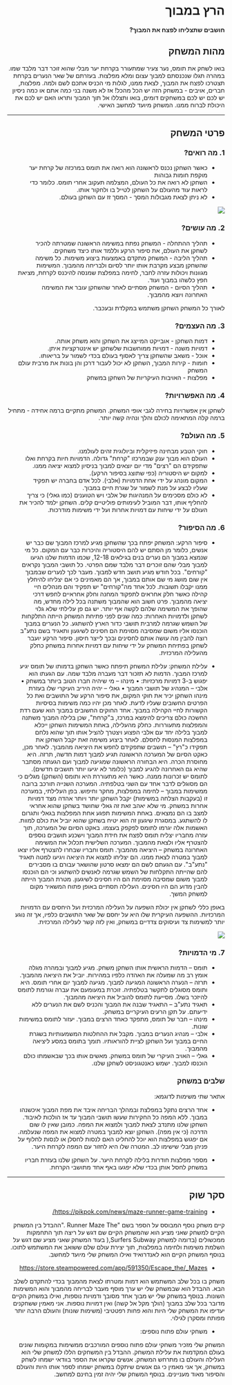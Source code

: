 <div dir='rtl' lang='he'>

# הרץ במבוך

**חושבים שתצליחו לפצח את המבוך?**

## מהות המשחק
בואו לשחק את תומס, נער צעיר שמתעורר בקרחת יער מבלי שהוא זוכר דבר מלבד שמו. במהרה תגלו שנכנסתם למבוך עצום ומלא מפלצות. בעזרתם של שאר הנערים בקרחת תצטרכו לפצח את המבוך, לצאת ממנו, לגלות מי הכניס אתכם לשם ולמה.
מפלצות, חברים, אויבים - במשחק הזה יש הכל מהכל!
אז לא משנה בני כמה אתם או כמה ניסיון יש לכם יש לכם במשחקים דומים, בואו ותצללו אל תוך המבוך ותראו האם יש לכם את היכולת לברוח ממנו.
המשחק מיועד למחשב האישי.

---


## פרטי המשחק


### 1. מה רואים?

* כאשר השחקן נכנס לראשונה הוא רואה את תומס במרכזה של קרחת יער מוקפת חומות גבוהות
* השחקן לא רואה את כל העולם, המצלמה תעקוב אחרי תומס. כלומר כדי לראות עוד מהעולם על השחקן לטייל בו ולחקור אותו.
* לא ניתן לצאת מגבולות המסך - המסך זז עם השחקן בעולם.

 ![](Images/Thomas.PNG)


### 2. מה עושים?

* תהליך ההתחלה - המשחק נפתח במשימה הראשונה שמטרתה להכיר לשחקן את העולם, את סיפור הרקע וללמד אותו כיצד משחקים.
* תהליך הליבה - המשחק מתקדם באמצעות ביצוע משימות. כל משימה שהשחקן מבצע מקרבת אותו יותר לסיום ולבריחה מהמבוך. המשימות מגוונות ויכולות עזרה לחבר, לחימה במפלצת שמנסה להיכנס לקרחת, מציאת חפץ כלשהו במבוך ועוד.
* תהליך הסיום - המשחק מסתיים לאחר שהשחקן עובר את המשימה האחרונה ויוצא מהמבוך.

לאורך כל המשחק השחקן משתמש במקלדת ובעכבר. 

### 3. מה העצמים?

 * דמות השחקן - אובייקט המייצג את השחקן והוא משחק אותה.
 * דמויות משנה - דמויות ממוחשבות שלשחקן יש אינטרקציות איתן.
 * אוכל - משאב שהשחקן צריך לאסוף בעולם בכדי לשמור על בריאותו.
 * חומות - קירות המבוך, השחקן לא יכול לעבור דרכן והן בונות את מרבית עולם המשחק
 * מפלצות - האויבות העיקריות של השחקן במשחק

### 4. מה האפשרויות?

לשחקן אין אפשרויות בחירה לגבי אופי המשחק.
המשחק מתקיים ברמה אחידה - מתחיל ברמה קלה המתאימה לכולם והלך ונהיה קשה יותר.


### 5. מה העולם?

*	חוקי הטבע מבחינה פיזיקלית וביולוגית זהים לעולמנו.
*	העולם הוא מבוך ענק שבמרכזו "קרחת" גדולה. הדמויות חיות בקרחת ואלו שתפקידם הם "רצים" מדי יום יוצאים למבוך בניסיון למצוא יציאה ממנו.
*	למקום יש היסטוריה (כפי שתוצג בסיפור הרקע).
*	המקום מונהג על ידי אחת הדמויות (אלבי). לכל אדם בחברה יש תפקיד שעליו לבצע על מנת לשמור על שגרת חיים במבוך.
*	לא כולם מסכימים על המנהיגות של אלבי ויש הטוענים (כמו גאלי) כי צריך להחליף אותו, דבר המוביל לעימותים פוליטיים קלים.
השחקן ילמד להכיר את העולם על ידי שיחות עם דמויות אחרות ועל ידי משימות מודרכות.

### 6.	מה הסיפור?
* סיפור הרקע:
המשחק יפתח בכך שהשחקן מגיע למרכז המבוך שם כבר יש אנשים, כלומר מן הסתם יש להם היסטוריה והיכרות כבר עם המקום.
כל מי שנמצא במבוך הם נערים בנים בגילאים 12-18, שכמו הדמות שלנו הגיעו למבוך מבלי שהם זוכרים דבר מלבד שמם הפרטי. כל תושבי המבוך נקראים "קורחים". בכל חודש מגיע תושב חדש למבוך.
מעבר לכך לנערים שבמבוך אין שום מושג מי שם אותם במבוך, אך הם מאמינים כי אם יצליחו להיחלץ ממנו יקבלו תשובות.
לכל אחד מה"קורחים" יש תפקיד והם מנהלים חיי קהילה כאשר חלק אחראים לתפקוד המחנה וחלק אחראיים לחפש דרכי יציאה מהמבוך.
פרט חשוב הוא שהמבוך משתנה בכל לילה מחדש, מה שהופך את המשימה שלהם לקשה אף יותר.
יש גם פן עלילתי שלא גלוי לשחקן ולדמויות האחרות:
כמה שנים לפני פתיחת המשחק הייתה התלקחות של השמש שגרמה למרבית תושבי כדור הארץ להשתגע. כל הנערים במבוך הוכנסו אליו משום שמסיבה מסוימת הם חסינים לשיגעון ותאגיד בשם נתע"ב רוצה להבין מה עושה אותם לחסינים ובכך לייצר חיסון.
סיפור הרקע יועבר לשחקן בפתיחת המשחק על ידי שיחות עם דמויות אחרות במשחק כחלק מהעלילה המרכזית.

* עלילת המשחק:
עלילת המשחק תיפתח כאשר השחקן בדמותו של תומס יגיע למרכז המבוך. הדמות לא תזכור דבר מעברה מלבד שמה. עם הגעתו הוא יפגוש ב-3 דמויות מרכזיות:
•	מינהו – מי שיהיה חברו הטוב ביותר במשחק
•	אלבי – המנהיג של תושבי המבוך
•	גאלי – יהיה היריב העיקרי שלו
בעזרת מינהו השחקן יכיר את חוקי המקום, את סיפור הרקע של התושבים ואת כל הפרטים החשובים שעליו לדעת. לאחר מכן יהיו כמה משימות בסיסיות הקשורות לחיי הקהילה במבוך.
אחד החוקים החשובים במבוך הוא שעם רדת החשכה כולם צריכים להימצא במרכז, ב"קרחת", שכן בלילה המבוך משתנה והמפלצות מתעוררות. כחלק מהעלילה, באחת המשימות השחקן ייכלא למבוך בלילה יחד עם אלבי הפצוע ויצטרך להציל אותו תוך שהוא נלחם במפלצות המנסות לחסלם. לאחר ביצוע משימה זאת יקבל השחקן את תפקידו כ"רץ" – תושבים שתפקידם לחפש את היציאה מהמבוך.
לאחר מכן, כאקט הסיום של המערכה הראשונה תגיע למבוך דמות חדשה, תרזה. היא מחוסרת הכרה. היא הבחורה הראשונה שמגיעה למבוך ועם הגעתה מסתבר שהיא גם האחרונה להגיע למבוך (כלומר לא יגיעו יותר תושבים חדשים). לתומס יש זכרונות ממנה. כאשר היא מתעוררת היא ותומס (השחקן) מגלים כי הם מסוגלים לדבר אחד עם השני בטלפתיה.
המערכה השנייה תורכב ברובה ממשימות במבוך – לחימה במפלצות, מחקר וחיפוש.
בפן העלילתי, במערכה זו (בעקבות הצלחה במשימות) יקבל השחקן יותר ויותר אהדה מצד דמויות אחרות במשחק. מי שלא יאהב זאת זה גאלי שחושד בשחקן שהוא אחראי למצב בו הם נמצאים. באחת המשימות תפגע אחת המפלצות בגאלי ותגרום לו להשתגע. במסגרת שיגעון זה הוא יטיח בשחקן שהוא יוביל את כולם למוות. האשמות אלה יגרמו לתומס לפקפק בעצמו.
באקט הסיום של המערכה, תוך עזרה מחבריו יצליח תומס לפצח את חידת המבוך וישכנע תושבים נוספים להצטרף אליו ולצאת מהמבוך.
המערכה השלישית תכלול את המשימה האחרונה במשחק – היציאה מהמבוך. תומס וחבריו שבחרו להצטרף אליו יצאו למבוך במטרה לצאת ממנו.
הם יצליחו למצוא את היציאה ויגיעו למטה תאגיד "נתע"ב". עם הגעתם לשם הם ימצאו סרטון שהושאר עבורם בו מסבירים להם שהייתה התקלחות של השמש שגרמה לאנשים להשתגע וכי הם הוכנסו למבוך משום שמסיבה מסוימת הם היו חסינים לשיגעון. מטרת המבוך הייתה להבין מדוע הם היו חסינים.
העלילה תסתיים באופן פתוח המשאיר מקום למשחק המשך.

באופן כללי לשחקן אין יכולת השפעה על העלילה המרכזית ועל היחסים עם הדמויות המרכזיות. ההשפעה העיקרית שלו היא על יחסם של שאר התושבים כלפיו, אך זה נוגע יותר למשימות צד ועיסוקים צדדיים במשחק, ואין לזה קשר לעלילה המרכזית.


![](Images/story.PNG) 

### 7.	מי הדמויות?

*	תומס – הדמות הראשית אותו השחקן משחק. מגיע למבוך ובמהרה מגלה אומץ רב מה שמעלה את האהדה כלפיו במהירות. יוביל את היציאה מהמבוך.
*	תרזה – הנערה הראשונה המגיעה למבוך. מגיעה למבוך יום אחרי תומס. היא ותומס מסוגלים לתקשר בטלפתיה. זוכרת במעומעם את עברה וגורמת לתומס להיזכר בשלו. מסייעת לתומס להוביל את היציאה מהמבוך.
*	תאגיד נתע"ב – התאגיד שבנה את המבוך והכניס לשם את הנערים ללא ידיעתם. על תקן הרעים העיקריים במשחק.
*	מינהו – חבר של תומס, מתפקד כאחד הרצים במבוך. יעזור לתומס במשימות שונות.
*	אלבי – מנהיג הנערים במבוך. מקבל את ההחלטות המשמעותיות בשגרת החיים במבוך ועל השחקן לציית להוראותיו. תומך בתומס במסע ליציאה מהמבוך.
*	גאלי – האויב העיקרי של תומס במשחק. מאשים אותו בכך שבאשמתו כולם הוכנסו למבוך. ישמש כאנטגוניסט לשחקן שלנו.


### שלבים במשחק
אתאר שתי משימות לדוגמא:
* אחד הרצים נתקל במפלצת ובמהלך הבריחה איבד את מפת המבוך איכשנהו במבוך. ללא המפה כל החקירות שעשו תושבי המבוך עד אז הולכות לאיבוד. השחקן שלנו מתנדב לצאת למבוך ולמצוא את המפה. כמובן שאין לו שום הדרכה (כי אין מפה). השחקן יוצא למבוך במטרה למצוא את המפה שנעלמה. אם יפגוש במפלצות הוא יוכל להחליט האם לנסות לחסלן או לנסות לחלוף על פניהן מבלי שישימו לב. המטרה שלו היא לחזור עם המפה לקרחת היער.

* מספר מפלצות חודרות בלילה לקרחת היער. על השחקן שלנו בעזרת חבריו במשחק לחסל אותן בכדי שלא יפגעו באף אחד מתושבי הקרחת. 

---


## סקר שוק

* https://pikpok.com/news/maze-runner-game-training/

קיים משחק נוסף המבוסס על הספר בשם "Runner Maze The ."ההבדל
בין המשחק הקיים למשחק שאני מציע הוא שהמשחק הקיים שם דגש
 על ריצה תוך התחמקות ממכשולים (בדומה למשחק Surfers Subway,(
בעוד המשחק שאני מציע שם דגש על השלמת משימות ולחימה
במפלצות, תוך יצירת עולם שלם ששואב את המשתמש לתוכו. בנוסף
המשחק הקיים הוא לאנדרואיד ואילו המשחק שלי מיועד למחשב.

* https://store.steampowered.com/app/591350/Escape_the/_Mazes

משחק בו בכל שלב המשתמש הוא דמות ומטרתו לצאת מהמבוך בכדי
להתקדם לשלב הבא.
ההבדל הוא שבמשחק שלי יש ערך מוסף מעבר לבריחה מהמבוך והוא
המשימות השונות. בנוסף במשחק שלי יש מבוך אחד מסובך ודמויות
נוספות, ואילו במשחק הקיים מדובר בכל שלב במבוך (הולך מקל אל
קשה) ואין דמויות נוספות.
אני מאמין ששחקנים יעדיפו את המשחק שלי היות והוא פחות רפטטיבי
(משימות שונות) והעולם הרבה יותר מפותח ומסקרן לגילוי.

* משחקי עולם פתוח נוספים:

המשחק שלי מזכיר משחקי עולם פתוח נוספים המורכבים ממשימות במקומות שונים בעולם המקדמות את עלילת המשחק. ההבדל בין המשחקים הללו למשחק שלי הוא העלילה והעולם בו מתרחש המשחק. אנשים שקראו את הספר בוודאי ישמחו לשחק במשחק, אך אני מאמין כי גם אנשים שיתקלו במשחק ישמחו לספר אותו היות והעולם והסיפור מאוד מעניינים. בנוסף המשחק שלי יהיה זמין בחינם למחשב.


</div>

